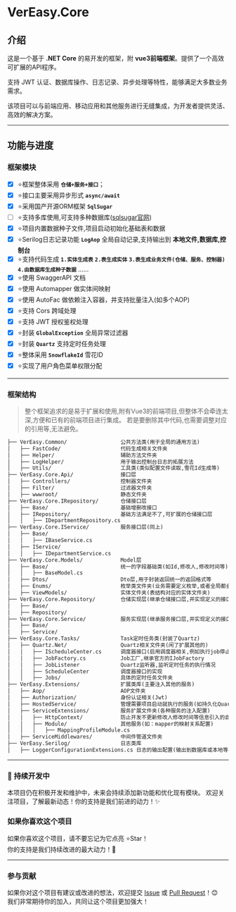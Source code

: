 # VerEasy.Core

## 介绍
这是一个基于 **.NET Core** 的易开发的框架，附 **vue3前端框架**。提供了一个高效可扩展的API程序。

支持 JWT 认证、数据库操作、日志记录、异步处理等特性，能够满足大多数业务需求。

该项目可以与前端应用、移动应用和其他服务进行无缝集成，为开发者提供灵活、高效的解决方案。

------------
## 功能与进度
### 框架模块
- [x] ⭐框架整体采用 **`仓储+服务+接口`**；
- [x] ⭐接口主要采用异步形式 **`async/await`**
- [x] ⭐采用国产开源ORM框架 **`SqlSugar`**
- [ ] ⭐支持多库使用,可支持多种数据库([sqlsugar官网](https://www.donet5.com/Home/Doc "sqlsugar官网"))
- [x] ⭐项目内置数据种子文件,项目启动初始化基础表和数据
- [x] ⭐Serilog日志记录功能 **`LogAop`** 全局自动记录,支持输出到 **本地文件,数据库,控制台**
- [x] ⭐支持代码生成
**`1.实体生成表`**
**`2.表生成实体`**
**`3.表生成业务文件(仓储、服务、控制器)`**
**`4.由数据库生成种子数据`**
……
- [x] ⭐使用 SwaggerAPI 文档
- [x] ⭐使用 Automapper 做实体间映射
- [x] ⭐使用 AutoFac 做依赖注入容器，并支持批量注入(如多个AOP)
- [x] ⭐支持 Cors 跨域处理
- [x] ⭐支持 JWT 授权鉴权处理
- [x] ⭐封装 **`GlobalException`** 全局异常过滤器
- [x] ⭐封装 **`Quartz`** 支持定时任务处理
- [x] ⭐整体采用 **`SnowflakeId`** 雪花ID
- [x] ⭐实现了用户角色菜单权限分配
------------
### 框架结构
> 整个框架追求的是易于扩展和使用,附有Vue3的前端项目,但整体不会牵连太深,方便和已有的前端项目进行集成。
若是要删除其中代码,也需要调整对应的引用等,无法避免。

``` txt
├── VerEasy.Common/                 公共方法类(用于全局的通用方法)
│   ├── FastCode/                   代码生成相关文件夹
│   ├── Helper/                     辅助方法文件夹
│   ├── LogHelper/                  用于输出控制台日志的拓展方法
│   ├── Utils/                      工具类(类似配置文件读取,雪花Id生成等)
├── VerEasy.Core.Api/               接口层
│   ├── Controllers/                控制器文件夹
│   ├── Filter/                     过滤器文件夹
│   ├── wwwroot/                    静态文件夹
├── VerEasy.Core.IRepository/       仓储接口层
│   ├── Base/                       基础增删改接口
│   ├── IRepository/                基础方法满足不了,可扩展的仓储接口层
│   │   ├── IDepartmentRepository.cs
├── VerEasy.Core.IService/          服务接口层(同上)
│   ├── Base/
│   │   ├── IBaseService.cs
│   ├── IService/
│   │   ├── IDepartmentService.cs
├── VerEasy.Core.Models/            Model层
│   ├── Base/                       统一的字段基础类(如Id,修改人,修改时间等)
│   │   ├── BaseModel.cs
│   ├── Dtos/                       Dto层,用于封装返回统一的返回格式等
│   ├── Enums/                      枚举类文件夹(业务需要定义枚举,或者全局都会使用到的枚举)
│   ├── ViewModels/                 实体文件夹(表结构对应的实体文件夹)
├── VerEasy.Core.Repository/        仓储实现层(继承仓储接口层,并实现定义的接口,结构同上)
│   ├── Base/
│   ├── Repository/
├── VerEasy.Core.Service/           服务实现层(继承服务接口层,并实现定义的接口,结构同上)
│   ├── Base/
│   ├── Service/
├── VerEasy.Core.Tasks/             Task定时任务类(封装了Quartz)
│   ├── Quartz.Net/                 Quartz相关文件夹(闲了扩展其他的)
│   │   ├── IScheduleCenter.cs      调度器接口(启用调度器相关,例如执行job停止job)
│   │   ├── JobFactory.cs           Job工厂,继承官方的IJobFactory
│   │   ├── JobListener             Quartz监听器,监听定时任务的执行情况
│   │   ├── ScheduleCenter          调度器接口的实现
│   │   ├── Jobs/                   具体的定时任务文件夹
├── VerEasy.Extensions/             扩展类库(主要注入其他的服务)
│   ├── Aop/                        AOP文件夹
│   ├── Authorization/              身份认证相关(Jwt)
│   ├── HostedService/              管理需要项目启动就执行的服务(如持久化Quartz)
│   ├── ServiceExtensions/          服务扩展文件夹(各种服务的注入配置)
│   │   ├── HttpContext/            防止开发不更新修改人修改时间等信息引入的自动获取登录信息
│   │   ├── Module/                 其他服务(如：mapper的映射关系配置)
│   │   │   ├── MappingProfileModule.cs
│   ├── ServiceMiddlewares/         中间件管道文件夹
├── VerEasy.Serilog/                日志类库
│   ├── LoggerConfigurationExtensions.cs 日志的输出配置(输出到数据库或本地等,整体规范化一些)

``` 

------------

### 🚀  **持续开发中**  
本项目仍在积极开发和维护中，未来会持续添加新功能和优化现有模块。
欢迎关注项目，了解最新动态！你的支持是我们前进的动力！✨

### 如果你喜欢这个项目

如果你喜欢这个项目，请不要忘记为它点亮 ⭐Star！  
你的支持是我们持续改进的最大动力！🎉

------------

### 参与贡献

如果你对这个项目有建议或改进的想法，欢迎提交 [Issue](#) 或 [Pull Request](#)！😊  
我们非常期待你的加入，共同让这个项目更加强大！















